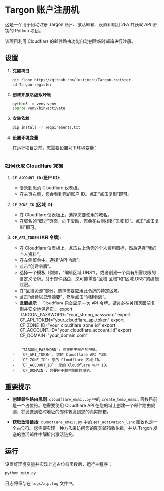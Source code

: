 # Targon 账户注册机

这是一个用于自动注册 Targon 账户、激活邮箱、设置和启用 2FA 并获取 API 密钥的 Python 项目。

该项目利用 Cloudflare 的邮件路由功能自动创建临时邮箱进行注册。

## 设置

1.  **克隆项目**

    ```bash
    git clone https://github.com/justincnn/Targon-register
    cd Targon-register
    ```

2.  **创建并激活虚拟环境**

    ```bash
    python3 -m venv venv
    source venv/bin/activate
    ```

3.  **安装依赖**

    ```bash
    pip install -r requirements.txt
    ```

4.  **设置环境变量**

    在运行项目之前，您需要设置以下环境变量：

    ```bash
### 如何获取 Cloudflare 凭据

1.  **`CF_ACCOUNT_ID` (账户 ID)**:
    *   登录到您的 Cloudflare 仪表板。
    *   在主页右侧，您会看到您的账户 ID。点击“点击复制”即可。

2.  **`CF_ZONE_ID` (区域 ID)**:
    *   在 Cloudflare 仪表板上，选择您要使用的域名。
    *   在域名的“概述”页面，向下滚动，您会在右侧找到“区域 ID”。点击“点击复制”即可。

3.  **`CF_API_TOKEN` (API 令牌)**:
    *   在 Cloudflare 仪表板上，点击右上角您的个人资料图标，然后选择“我的个人资料”。
    *   在左侧菜单中，选择“API 令牌”。
    *   点击“创建令牌”。
    *   选择一个模板（例如，“编辑区域 DNS”），或者创建一个具有所需权限的自定义令牌。对于邮件路由，您可能需要“区域.区域”和“区域.DNS”的编辑权限。
    *   在“区域资源”部分，选择您要应用此令牌的特定区域。
    *   点击“继续以显示摘要”，然后点击“创建令牌”。
    *   **重要提示：** Cloudflare 只会显示一次 API 令牌。请务必在关闭页面前复制并安全地保存它。
    export TARGON_PASSWORD="your_strong_password"
    export CF_API_TOKEN="your_cloudflare_api_token"
    export CF_ZONE_ID="your_cloudflare_zone_id"
    export CF_ACCOUNT_ID="your_cloudflare_account_id"
    export CF_DOMAIN="your_domain.com"
    ```

    -   `TARGON_PASSWORD`: 您要用于账户的密码。
    -   `CF_API_TOKEN`: 您的 Cloudflare API 令牌。
    -   `CF_ZONE_ID`: 您的 Cloudflare 区域 ID。
    -   `CF_ACCOUNT_ID`: 您的 Cloudflare 帐户 ID。
    -   `CF_DOMAIN`: 您要用于邮件路由的域名。

## 重要提示

-   **创建邮件路由规则**: `cloudflare_email.py` 中的 `create_temp_email` 函数目前是一个占位符。您需要使用 Cloudflare API 在您的域上创建一个邮件路由规则，将发送到临时地址的邮件转发到您的真实邮箱。

-   **获取激活链接**: `cloudflare_email.py` 中的 `get_activation_link` 函数也是一个占位符。您需要实现一种方法来访问您的真实邮箱收件箱，并从 Targon 发送的激活邮件中解析出激活链接。

## 运行

设置好环境变量并实现上述占位符函数后，运行主程序：

```bash
python main.py
```

日志将保存在 `logs/app.log` 文件中。